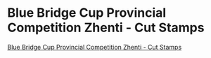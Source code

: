 # Blue Bridge Cup Provincial Competition Zhenti - Cut Stamps
[Blue Bridge Cup Provincial Competition Zhenti - Cut Stamps](https://aiwithcloud.com/2022/09/19/blue_bridge_cup_provincial_competition_zhenti___cut_stamps/)